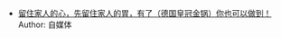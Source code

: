 - [留住家人的心，先留住家人的胃，有了（德国皇冠金锅）你也可以做到！](http://wechatscope.jmsc.hku.hk:8000/html?fn=gh_5d8b2e6b8c20_2018-04-12_2651404707_3hM40kBoSF.y.tar.gz)
Author: 自媒体
